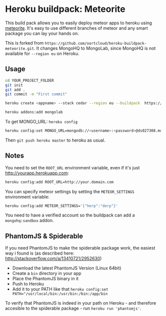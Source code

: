 # Heroku buildpack: Meteorite

This build pack allows you to easily deploy meteor apps to heroku using [meteorite](http://github.com/oortcloud/meteorite). It's easy to use different branches of meteor and any smart package you can lay your hands on.

This is forked from `https://github.com/oortcloud/heroku-buildpack-meteorite.git`. It changes MongoHQ to MongoLab, since MongoHQ is not available for `--region eu` on Heroku.

## Usage

```bash
cd YOUR_PROJECT_FOLDER
git init
git add .
git commit -m "First commit"
```

```bash
heroku create <appname> --stack cedar --region eu --buildpack  https://github.com/goette/heroku-buildpack-meteorite.git
```

```bash
heroku addons:add mongolab
```

To get MONGO_URL: `heroku config`

```bash
heroku config:set MONGO_URL=mongodb://<username>:<password>@ds027308.mongolab.com:27308/<dbname>
```

Then `git push heroku master` to heroku as usual.

## Notes

You need to set the `ROOT_URL` environment variable, even if it's just http://yourapp.herokuapp.com:

```bash
heroku config:add ROOT_URL=http://your.domain.com
```

You can specify meteor settings by setting the `METEOR_SETTINGS` environment variable:

```bash
heroku config:add METEOR_SETTINGS='{"herp":"derp"}'
```

You need to have a verified account so the buildpack can add a `mongohq:sandbox` addon.

## PhantomJS & Spiderable

If you need PhantomJS to make the spiderable package work, the easiest way i found is (as described here: http://stackoverflow.com/a/13410721/2952630)

* Download the latest PhantomJS Version (Linux 64bit)
* Create a `bin` directory in your app
* Place the PhantomJS binary in it
* Push to Heroku
* Add it to your PATH like that `heroku config:set PATH="/usr/local/bin:/usr/bin:/bin:/app/bin`

To verify that PhantomJS is indeed in your path on Heroku - and therefore accesible to the spiderable package - run `heroku run 'phantomjs'`.